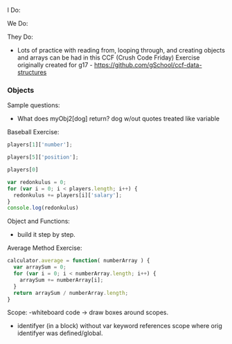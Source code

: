 I Do:

We Do:

They Do:

- Lots of practice with reading from, looping through, and creating objects and arrays can be had in this CCF (Crush Code Friday) Exercise originally created for g17 - https://github.com/gSchool/ccf-data-structures


### Objects

Sample questions:
- What does myObj2[dog] return? dog w/out quotes treated like variable

Baseball Exercise:
```js
players[1]['number'];

players[5]['position'];

players[0]

var redonkulus = 0;
for (var i = 0; i < players.length; i++) {
  redonkulus += players[i]['salary'];
}
console.log(redonkulus)
```

Object and Functions:
- build it step by step.

Average Method Exercise:
```js
calculator.average = function( numberArray ) {
  var arraySum = 0;
  for (var i = 0; i < numberArray.length; i++) {
    arraySum += numberArray[i];
  }
  return arraySum / numberArray.length;
}
```

Scope:
-whiteboard code -> draw boxes around scopes.
- identifyer (in a block) without var keyword references scope where orig identifyer was defined/global.
